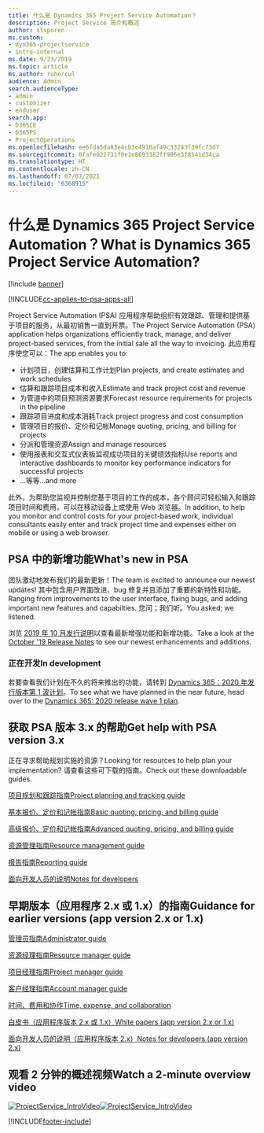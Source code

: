 ```yaml
---
title: 什么是 Dynamics 365 Project Service Automation？
description: Project Service 简介和概述
author: stsporen
ms.custom:
- dyn365-projectservice
- intro-internal
ms.date: 9/23/2019
ms.topic: article
ms.author: ruhercul
audience: Admin
search.audienceType:
- admin
- customizer
- enduser
search.app:
- D365CE
- D365PS
- ProjectOperations
ms.openlocfilehash: ee6fda5da83e4cb3c4910af49c33243f39fc73d7
ms.sourcegitcommit: 0fafe022731f0e1e8693382ff906e3f8541d34ca
ms.translationtype: HT
ms.contentlocale: zh-CN
ms.lasthandoff: 07/07/2021
ms.locfileid: "6368915"
---
```

# <a name="what-is-dynamics-365-project-service-automation"></a><span data-ttu-id="21cdf-103">什么是 Dynamics 365 Project Service Automation？</span><span class="sxs-lookup"><span data-stu-id="21cdf-103">What is Dynamics 365 Project Service Automation?</span></span>

[!include [banner](../includes/psa-now-project-operations.md)]

[!INCLUDE[cc-applies-to-psa-apps-all](../includes/cc-applies-to-psa-apps-all.md)]

<span data-ttu-id="21cdf-104">Project Service Automation (PSA) 应用程序帮助组织有效跟踪、管理和提供基于项目的服务，从最初销售一直到开票。</span><span class="sxs-lookup"><span data-stu-id="21cdf-104">The Project Service Automation (PSA) application helps organizations efficiently track, manage, and deliver project-based services, from the initial sale all the way to invoicing.</span></span> <span data-ttu-id="21cdf-105">此应用程序使您可以：</span><span class="sxs-lookup"><span data-stu-id="21cdf-105">The app enables you to:</span></span>

- <span data-ttu-id="21cdf-106">计划项目，创建估算和工作计划</span><span class="sxs-lookup"><span data-stu-id="21cdf-106">Plan projects, and create estimates and work schedules</span></span>
- <span data-ttu-id="21cdf-107">估算和跟踪项目成本和收入</span><span class="sxs-lookup"><span data-stu-id="21cdf-107">Estimate and track project cost and revenue</span></span>
- <span data-ttu-id="21cdf-108">为管道中的项目预测资源要求</span><span class="sxs-lookup"><span data-stu-id="21cdf-108">Forecast resource requirements for projects in the pipeline</span></span>
- <span data-ttu-id="21cdf-109">跟踪项目进度和成本消耗</span><span class="sxs-lookup"><span data-stu-id="21cdf-109">Track project progress and cost consumption</span></span>
- <span data-ttu-id="21cdf-110">管理项目的报价、定价和记帐</span><span class="sxs-lookup"><span data-stu-id="21cdf-110">Manage quoting, pricing, and billing for projects</span></span>
- <span data-ttu-id="21cdf-111">分派和管理资源</span><span class="sxs-lookup"><span data-stu-id="21cdf-111">Assign and manage resources</span></span>
- <span data-ttu-id="21cdf-112">使用报表和交互式仪表板监视成功项目的关键绩效指标</span><span class="sxs-lookup"><span data-stu-id="21cdf-112">Use reports and interactive dashboards to monitor key performance indicators for successful projects</span></span>
- <span data-ttu-id="21cdf-113">...等等</span><span class="sxs-lookup"><span data-stu-id="21cdf-113">...and more</span></span>

<span data-ttu-id="21cdf-114">此外，为帮助您监视并控制您基于项目的工作的成本，各个顾问可轻松输入和跟踪项目时间和费用，可以在移动设备上或使用 Web 浏览器。</span><span class="sxs-lookup"><span data-stu-id="21cdf-114">In addition, to help you monitor and control costs for your project-based work, individual consultants easily enter and track project time and expenses either on mobile or using a web browser.</span></span>

## <a name="whats-new-in-psa"></a><span data-ttu-id="21cdf-115">PSA 中的新增功能</span><span class="sxs-lookup"><span data-stu-id="21cdf-115">What's new in PSA</span></span>
<span data-ttu-id="21cdf-116">团队激动地发布我们的最新更新！</span><span class="sxs-lookup"><span data-stu-id="21cdf-116">The team is excited to announce our newest updates!</span></span> <span data-ttu-id="21cdf-117">其中包含用户界面改进、bug 修复并且添加了重要的新特性和功能。</span><span class="sxs-lookup"><span data-stu-id="21cdf-117">Ranging from improvements to the user interface, fixing bugs, and adding important new features and capabilties.</span></span> <span data-ttu-id="21cdf-118">您问；我们听。</span><span class="sxs-lookup"><span data-stu-id="21cdf-118">You asked; we listened.</span></span>

<span data-ttu-id="21cdf-119">浏览 [2019 年 10 月发行说明](/dynamics365-release-plan/2019wave2/index)以查看最新增强功能和新增功能。</span><span class="sxs-lookup"><span data-stu-id="21cdf-119">Take a look at the [October '19 Release Notes](/dynamics365-release-plan/2019wave2/index) to see our newest enhancements and additions.</span></span>

### <a name="in-development"></a><span data-ttu-id="21cdf-120">正在开发</span><span class="sxs-lookup"><span data-stu-id="21cdf-120">In development</span></span>
<span data-ttu-id="21cdf-121">若要查看我们计划在不久的将来推出的功能，请转到 [Dynamics 365：2020 年发行版本第 1 波计划](/dynamics365-release-plan/2020wave1/index)。</span><span class="sxs-lookup"><span data-stu-id="21cdf-121">To see what we have planned in the near future, head over to the [Dynamics 365: 2020 release wave 1 plan](/dynamics365-release-plan/2020wave1/index).</span></span>

## <a name="get-help-with-psa-version-3x"></a><span data-ttu-id="21cdf-122">获取 PSA 版本 3.x 的帮助</span><span class="sxs-lookup"><span data-stu-id="21cdf-122">Get help with PSA version 3.x</span></span>
<span data-ttu-id="21cdf-123">正在寻求帮助规划实施的资源？</span><span class="sxs-lookup"><span data-stu-id="21cdf-123">Looking for resources to help plan your implementation?</span></span> <span data-ttu-id="21cdf-124">请查看这些可下载的指南。</span><span class="sxs-lookup"><span data-stu-id="21cdf-124">Check out these downloadable guides.</span></span>

 [<span data-ttu-id="21cdf-125">项目规划和跟踪指南</span><span class="sxs-lookup"><span data-stu-id="21cdf-125">Project planning and tracking guide</span></span>](../psa/implementation-guides/project-planning-tracking.md)

 [<span data-ttu-id="21cdf-126">基本报价、定价和记帐指南</span><span class="sxs-lookup"><span data-stu-id="21cdf-126">Basic quoting, pricing, and billing guide</span></span>](../psa/implementation-guides/begin-quoting-pricing-billing.md)

 [<span data-ttu-id="21cdf-127">高级报价、定价和记帐指南</span><span class="sxs-lookup"><span data-stu-id="21cdf-127">Advanced quoting, pricing, and billing guide</span></span>](../psa/implementation-guides/adv-quoting-pricing-billing.md)

 [<span data-ttu-id="21cdf-128">资源管理指南</span><span class="sxs-lookup"><span data-stu-id="21cdf-128">Resource management guide</span></span>](../psa/implementation-guides/resource-management-guide.md)

 [<span data-ttu-id="21cdf-129">报告指南</span><span class="sxs-lookup"><span data-stu-id="21cdf-129">Reporting guide</span></span>](../psa/implementation-guides/reporting-guide.md)

 [<span data-ttu-id="21cdf-130">面向开发人员的说明</span><span class="sxs-lookup"><span data-stu-id="21cdf-130">Notes for developers</span></span>](../psa/developer-guides/overview-dev-notes-v3.x.md)

## <a name="guidance-for-earlier-versions-app-version-2x-or-1x"></a><span data-ttu-id="21cdf-131">早期版本（应用程序 2.x 或 1.x）的指南</span><span class="sxs-lookup"><span data-stu-id="21cdf-131">Guidance for earlier versions (app version 2.x or 1.x)</span></span>
 [<span data-ttu-id="21cdf-132">管理员指南</span><span class="sxs-lookup"><span data-stu-id="21cdf-132">Administrator guide</span></span>](../psa/admin-guide.md)

 [<span data-ttu-id="21cdf-133">资源经理指南</span><span class="sxs-lookup"><span data-stu-id="21cdf-133">Resource manager guide</span></span>](../psa/resource-manager-guide.md)

 [<span data-ttu-id="21cdf-134">项目经理指南</span><span class="sxs-lookup"><span data-stu-id="21cdf-134">Project manager guide</span></span>](../psa/project-manager-guide.md)

 [<span data-ttu-id="21cdf-135">客户经理指南</span><span class="sxs-lookup"><span data-stu-id="21cdf-135">Account manager guide</span></span>](../psa/account-manager-guide.md)

 [<span data-ttu-id="21cdf-136">时间、费用和协作</span><span class="sxs-lookup"><span data-stu-id="21cdf-136">Time, expense, and collaboration</span></span>](../psa/time-expense-collaboration-guide.md)

 [<span data-ttu-id="21cdf-137">白皮书（应用程序版本 2.x 或 1.x）</span><span class="sxs-lookup"><span data-stu-id="21cdf-137">White papers (app version 2.x or 1.x)</span></span>](../psa/white-papers.md)

 [<span data-ttu-id="21cdf-138">面向开发人员的说明（应用程序版本 2.x）</span><span class="sxs-lookup"><span data-stu-id="21cdf-138">Notes for developers (app version 2.x)</span></span>](../psa/developer-guides/add-custom-qoi-forms-v2.x.md)

 ## <a name="watch-a-2-minute-overview-video"></a><span data-ttu-id="21cdf-139">观看 2 分钟的概述视频</span><span class="sxs-lookup"><span data-stu-id="21cdf-139">Watch a 2-minute overview video</span></span>
 <a name="heroArea"></a> <span data-ttu-id="21cdf-140">[![ProjectService_IntroVideo](../psa/media/project-service-intro-video.png "ProjectService_IntroVideo")](https://go.microsoft.com/fwlink/p/?LinkId=799457)</span><span class="sxs-lookup"><span data-stu-id="21cdf-140">[![ProjectService_IntroVideo](../psa/media/project-service-intro-video.png "ProjectService_IntroVideo")](https://go.microsoft.com/fwlink/p/?LinkId=799457)</span></span>




[!INCLUDE[footer-include](../includes/footer-banner.md)]